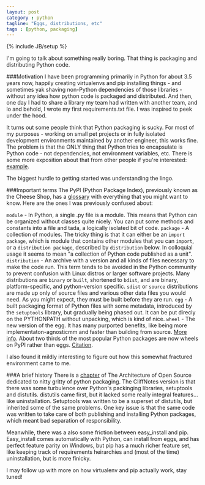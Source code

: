 ```yaml
---
layout: post
category : python
tagline: "Eggs, distributions, etc"
tags : [python, packaging]
---
```

{% include JB/setup %}

I'm going to talk about something really boring. That thing is packaging and distributing Python code.

###Motivation 
I have been programming primarily in Python for about 3.5 years now, happily creating virtualenvs and pip installing things - and sometimes yak shaving non-Python dependencies of those libraries - without any idea how python code is packaged and distributed. And then, one day I had to share a library my team had written with another team, and lo and behold, I wrote my first requirements.txt file. I was inspired to peek under the hood.

It turns out some people think that Python packaging is sucky. For most of my purposes - working on small pet projects or in fully isolated development environments maintained by another engineer, this works fine. The problem is that the ONLY thing that Python tries to encapsulate is Python code - not dependencies, not environment variables, etc. There is some more exposition about that from other people if you're interested: [example](https://pythonrants.wordpress.com/2013/12/06/why-i-hate-virtualenv-and-pip/).

The biggest hurdle to getting started was understanding the lingo.

###Important terms
The PyPI (Python Package Index), previously known as the Cheese Shop, has a [glossary](https://packaging.python.org/en/latest/glossary.html) with everything that you might want to know. Here are the ones I was previously confused about:

`module` - In Python, a single .py file is a module. This means that Python can be organized without classes quite nicely. You can put some methods and constants into a file and tada, a logically isolated bit of code.
`package` - A collection of modules. The tricky thing is that it can either be an `import package`, which is module that contains other modules that you can `import`, or a `distribution package`, described by `distribution` below. In colloquial usage it seems to mean "a collection of Python code published as a unit".
`distribution` - An archive with a version and all kinds of files necessary to make the code run. This term tends to be avoided in the Python community to prevent confusion with Linux distros or larger software projects. 
    Many distributions are `binary` or `built`, shortened to `bdist`, and are binary, platform-specific, and python-version specific. `sdist` or `source` distributions are made up only of source files and various other data files you would need. As you might expect, they must be built before they are run.
`egg` - A built packaging format of Python files with some metadata, introduced by the `setuptools` library, but gradually being phased out. It can be put direcly on the PYTHONPATH without unpacking, which is kind of nice.
`wheel` - The new version of the egg. It has many purported benefits, like being more implementaton-agnosticmm and faster than building from source. [More info](http://wheel.readthedocs.org/en/latest/story.html). About two thirds of the most popular Python packages are now wheels on PyPI rather than eggs. [Citation](http://pythonwheels.com/).

I also found it mildly interesting to figure out how this somewhat fractured environment came to me.

###A brief history
There is a [chapter](http://www.aosabook.org/en/packaging.html) of The Architecture of Open Source dedicated to nitty gritty of python packaging. The CliffNotes version is that there was some turbulence over Python's packinging libraries, setuptools and distutils. distutils came first, but it lacked some really integral features... like uninstallation. Setuptools was written to be a superset of distutils, but inherited some of the same problems. One key issue is that the same code was written to take care of both publishing and installing Python packages, which meant bad separation of responsibility.

Meanwhile, there was a also some friction between easy\_install and pip. Easy\_install comes automatically with Python, can install from eggs, and has perfect feature parity on Windows, but pip has a much richer feature set, like keeping track of requirements heirarchies and (most of the time) uninstallation, but is more finicky.

I may follow up with more on how virtualenv and pip actually work, stay tuned!
